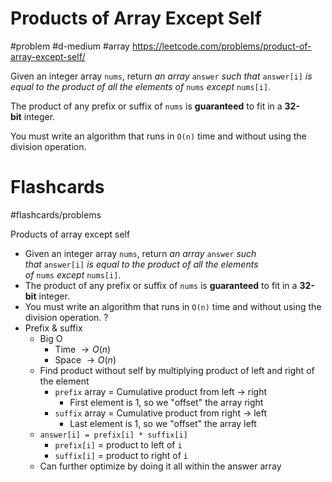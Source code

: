 # Products of Array Except Self
#problem #d-medium #array
https://leetcode.com/problems/product-of-array-except-self/

Given an integer array `nums`, return _an array_ `answer` _such that_ `answer[i]` _is equal to the product of all the elements of_ `nums` _except_ `nums[i]`.

The product of any prefix or suffix of `nums` is **guaranteed** to fit in a **32-bit** integer.

You must write an algorithm that runs in `O(n)` time and without using the division operation.

# Flashcards
#flashcards/problems 

Products of array except self
- Given an integer array `nums`, return _an array_ `answer` _such that_ `answer[i]` _is equal to the product of all the elements of_ `nums` _except_ `nums[i]`.
- The product of any prefix or suffix of `nums` is **guaranteed** to fit in a **32-bit** integer.
- You must write an algorithm that runs in `O(n)` time and without using the division operation.
?
- Prefix & suffix
	- Big O
		- Time $\to O(n)$
		- Space $\to O(n)$
	- Find product without self by multiplying product of left and right of the element
		- `prefix` array = Cumulative product from left $\to$ right
			- First element is 1, so we "offset" the array right
		- `suffix` array = Cumulative product from right $\to$ left
			- Last element is 1, so we "offset" the array left
	- `answer[i] = prefix[i] * suffix[i]`
		- `prefix[i]` = product to left of `i`
		- `suffix[i]` = product to right of `i`
	- Can further optimize by doing it all within the answer array
<!--SR:!2025-03-31,49,250-->